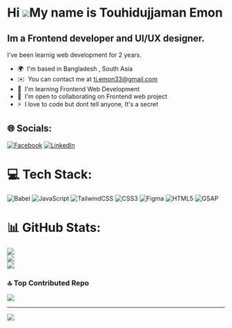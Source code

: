 Hi ![](https://user-images.githubusercontent.com/18350557/176309783-0785949b-9127-417c-8b55-ab5a4333674e.gif)My name is Touhidujjaman Emon
==========================================================================================================================================

Im a Frontend developer and UI/UX designer.
--------------------------------------

I've been learnig web development for 2 years.

*   🌍  I'm based in Bangladesh , South Asia
*   ✉️  You can contact me at [tj.emon33@gmail.com](mailto:tj.emon33@gmail.com)
*   🧠  I'm learning Frontend Web Development
*   🤝  I'm open to collaborating on Frontend web project
*   ⚡  I love to code but dont tell anyone, It's a secret

## 🌐 Socials:
[![Facebook](https://img.shields.io/badge/Facebook-%231877F2.svg?logo=Facebook&logoColor=white)](https://facebook.com/TouhidujjamanEmon33) [![LinkedIn](https://img.shields.io/badge/LinkedIn-%230077B5.svg?logo=linkedin&logoColor=white)](https://linkedin.com/in/touhidujjaman-emon) 

# 💻 Tech Stack:
![Babel](https://img.shields.io/badge/Babel-F9DC3e?style=for-the-badge&logo=babel&logoColor=black) ![JavaScript](https://img.shields.io/badge/javascript-%23323330.svg?style=for-the-badge&logo=javascript&logoColor=%23F7DF1E)  ![TailwindCSS](https://img.shields.io/badge/tailwindcss-%2338B2AC.svg?style=for-the-badge&logo=tailwind-css&logoColor=white) ![CSS3](https://img.shields.io/badge/css3-%231572B6.svg?style=for-the-badge&logo=css3&logoColor=white) ![Figma](https://img.shields.io/badge/figma-%23F24E1E.svg?style=for-the-badge&logo=figma&logoColor=white) ![HTML5](https://img.shields.io/badge/html5-%23E34F26.svg?style=for-the-badge&logo=html5&logoColor=white) ![GSAP](https://img.shields.io/badge/GSAP-%23Green?style=for-the-badge&logo=greensock&logoColor=white)

# 📊 GitHub Stats:
![](https://github-readme-stats.vercel.app/api?username=Touhidujjaman-Emon&theme=dark&hide_border=false&include_all_commits=false&count_private=false)<br/>
![](https://github-readme-streak-stats.herokuapp.com/?user=Touhidujjaman-Emon&theme=dark&hide_border=false)<br/>
![](https://github-readme-stats.vercel.app/api/top-langs/?username=Touhidujjaman-Emon&theme=dark&hide_border=false&include_all_commits=false&count_private=false&layout=compact)

### 🔝 Top Contributed Repo
![](https://github-contributor-stats.vercel.app/api?username=Touhidujjaman-Emon&limit=5&theme=dark&combine_all_yearly_contributions=true)

---
[![](https://visitcount.itsvg.in/api?id=Touhidujjaman-Emon&icon=5&color=6)](https://visitcount.itsvg.in)

<!-- Proudly created with GPRM ( https://gprm.itsvg.in ) -->

